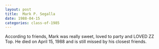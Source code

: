 ```yaml
---
layout: post
title:  Mark P. Segalla
date: 1988-04-15
categories: class-of-1985
---
```


According to friends, Mark was really sweet, loved to party and LOVED ZZ Top. He died on April 15, 1988 and is still missed by his closest friends.


